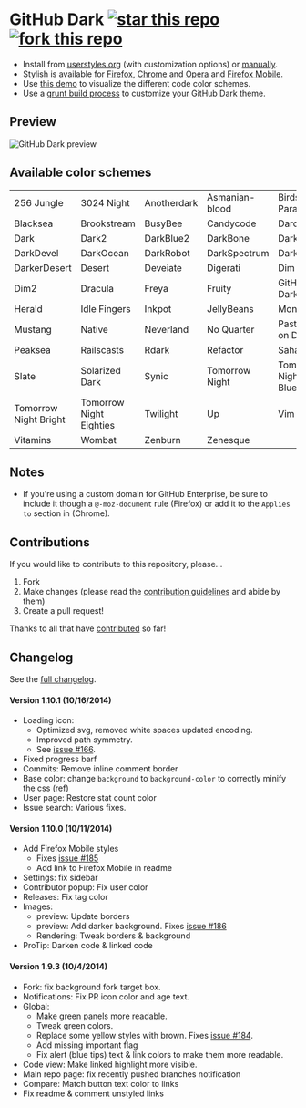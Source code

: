 # GitHub Dark [![star this repo](http://github-svg-buttons.herokuapp.com/star.svg?user=StylishThemes&repo=GitHub-Dark)](http://github.com/StylishThemes/GitHub-Dark) [![fork this repo](http://github-svg-buttons.herokuapp.com/fork.svg?user=StylishThemes&repo=GitHub-Dark)](http://github.com/StylishThemes/GitHub-Dark/fork)

- Install from [userstyles.org](http://userstyles.org/styles/37035) (with customization options) or [manually](https://raw.githubusercontent.com/StylishThemes/GitHub-Dark/master/github-dark.css).
- Stylish is available for [Firefox](https://addons.mozilla.org/en-US/firefox/addon/2108/), [Chrome](https://chrome.google.com/extensions/detail/fjnbnpbmkenffdnngjfgmeleoegfcffe) and [Opera](https://addons.opera.com/en/extensions/details/stylish-for-opera/) and [Firefox Mobile](https://addons.mozilla.org/en-US/firefox/addon/2108/).
- Use [this demo](http://StylishThemes.github.io/GitHub-Dark/) to visualize the different code color schemes.
- Use a [grunt build process](https://github.com/StylishThemes/GitHub-Dark/wiki/Build) to customize your GitHub Dark theme.

## Preview
![GitHub Dark preview](http://i.imgur.com/MsrHuFh.png)

## Available color schemes

|   |   |   |   |   |
| --- | --- | --- | --- | --- |
| 256 Jungle | 3024 Night | Anotherdark | Asmanian-blood | Birds of Paradise |
| Blacksea | Brookstream | BusyBee | Candycode | Darcula |
| Dark | Dark2 | DarkBlue2 | DarkBone | DarkBurn |
| DarkDevel | DarkOcean | DarkRobot | DarkSpectrum | DarkZ |
| DarkerDesert | Desert | Deveiate | Digerati | Dim |
| Dim2 | Dracula | Freya | Fruity | GitHub-Dark |
| Herald | Idle Fingers | Inkpot | JellyBeans | Monokai |
| Mustang | Native | Neverland | No Quarter | Pastels on Dark |
| Peaksea | Railscasts | Rdark | Refactor | Sahara |
| Slate | Solarized Dark | Synic | Tomorrow Night | Tomorrow Night Blue |
| Tomorrow Night Bright | Tomorrow Night Eighties | Twilight | Up | Vim |
| Vitamins | Wombat | Zenburn | Zenesque |  |

## Notes

* If you're using a custom domain for GitHub Enterprise, be sure to include it though a `@-moz-document` rule (Firefox) or add it to the `Applies to` section in (Chrome).

## Contributions

If you would like to contribute to this repository, please...

1. Fork
2. Make changes (please read the [contribution guidelines](https://github.com/StylishThemes/GitHub-Dark/blob/master/CONTRIBUTING.md) and abide by them)
3. Create a pull request!

Thanks to all that have [contributed](https://github.com/StylishThemes/GitHub-Dark/graphs/contributors) so far!

## Changelog

See the [full changelog](https://github.com/StylishThemes/GitHub-Dark/wiki).

#### Version 1.10.1 (10/16/2014)

* Loading icon:
  * Optimized svg, removed white spaces updated encoding.
  * Improved path symmetry.
  * See [issue #166](https://github.com/StylishThemes/GitHub-Dark/issues/166).
* Fixed progress barf
* Commits: Remove inline comment border
* Base color: change `background` to `background-color` to correctly minify the css ([ref](https://github.com/jakubpawlowicz/clean-css/issues/369))
* User page: Restore stat count color
* Issue search: Various fixes.

#### Version 1.10.0 (10/11/2014)

* Add Firefox Mobile styles
  * Fixes [issue #185](https://github.com/StylishThemes/GitHub-Dark/issues/185)
  * Add link to Firefox Mobile in readme
* Settings: fix sidebar
* Contributor popup: Fix user color
* Releases: Fix tag color
* Images:
  * preview: Update borders
  * preview: Add darker background. Fixes [issue #186](https://github.com/StylishThemes/GitHub-Dark/issues/186)
  * Rendering: Tweak borders & background
* ProTip: Darken code & linked code

#### Version 1.9.3 (10/4/2014)

* Fork: fix background fork target box.
* Notifications: Fix PR icon color and age text.
* Global:
  * Make green panels more readable.
  * Tweak green colors.
  * Replace some yellow styles with brown. Fixes [issue #184](https://github.com/StylishThemes/GitHub-Dark/issues/184).
  * Add missing important flag
  * Fix alert (blue tips) text & link colors to make them more readable.
* Code view: Make linked highlight more visible.
* Main repo page: fix recently pushed branches notification
* Compare: Match button text color to links
* Fix readme & comment unstyled links
